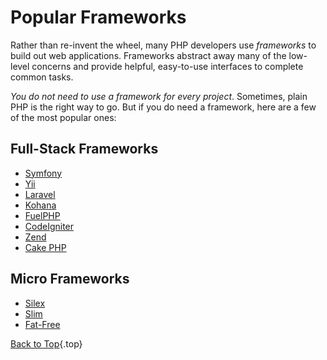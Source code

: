 # Popular Frameworks

Rather than re-invent the wheel, many PHP developers use _frameworks_ to build out web applications. Frameworks abstract away many of the low-level concerns and provide helpful, easy-to-use interfaces to complete common tasks.

_You do not need to use a framework for every project_. Sometimes, plain PHP is the right way to go. But if you do need a framework, here are a few of the most popular ones:

## Full-Stack Frameworks

* [Symfony](http://symfony.com/)
* [Yii](http://www.yiiframework.com/)
* [Laravel](http://laravel.com/)
* [Kohana](http://kohanaframework.org/)
* [FuelPHP](http://fuelphp.com/)
* [CodeIgniter](http://codeigniter.com/)
* [Zend](http://framework.zend.com/)
* [Cake PHP](http://cakephp.org/)

## Micro Frameworks

* [Silex](http://silex.sensiolabs.org/)
* [Slim](http://www.slimframework.com/)
* [Fat-Free](http://bcosca.github.com/fatfree/)

[Back to Top](#top){.top}
